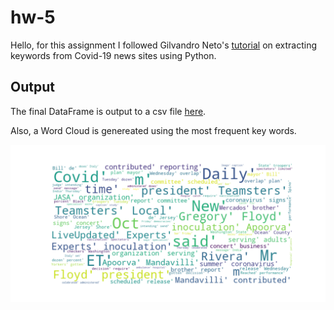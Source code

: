 # hw-5

Hello, for this assignment I followed Gilvandro Neto's [tutorial](https://medium.com/analytics-vidhya/extracting-keywords-from-covid-19-news-with-python-13249571d37b) on extracting keywords from Covid-19 news sites using Python.

## Output

The final DataFrame is output to a csv file [here](output.csv).

Also, a Word Cloud is genereated using the most frequent key words.

![Word Cloud](word_cloud.png)
